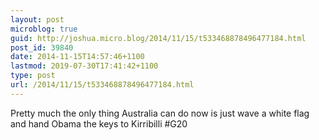 ```yaml
---
layout: post
microblog: true
guid: http://joshua.micro.blog/2014/11/15/t533468878496477184.html
post_id: 39840
date: 2014-11-15T14:57:46+1100
lastmod: 2019-07-30T17:41:42+1100
type: post
url: /2014/11/15/t533468878496477184.html
---
```

Pretty much the only thing Australia can do now is just wave a white flag and hand Obama the keys to Kirribilli #G20
